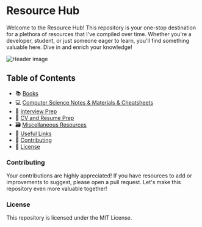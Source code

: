 # Resource Hub
Welcome to the Resource Hub! This repository is your one-stop destination for a plethora of resources that I've compiled over time. Whether you're a developer, student, or just someone eager to learn, you'll find something valuable here. Dive in and enrich your knowledge!

![Header image](https://www.promptcloud.com/wp-content/uploads/2017/10/sources-of-data-collection.png)

## Table of Contents
- 📚 [Books](https://github.com/MohamedGalal-2/Resources/tree/main/Books)
- 💻 [Computer Science Notes & Materials & Cheatsheets](https://github.com/MohamedGalal-2/Resources/tree/main/Computer%20Science)
- 💼 [Interview Prep](https://github.com/MohamedGalal-2/Resources/tree/main/Interview%20Prep)
- 📰 [CV and Resume Prep](https://github.com/MohamedGalal-2/Resources/tree/main/CV%20Writing)
- 🗃️ [Miscellaneous Resources](https://github.com/MohamedGalal-2/Resources/tree/main/Miscellaneous%20Resources)
- 🔗 [Useful Links](https://github.com/MohamedGalal-2/Resources/blob/main/Useful_Material.md)
- 🤝 [Contributing](#Contributing)
- 📜 [License](#License)


### Contributing
Your contributions are highly appreciated! If you have resources to add or improvements to suggest, please open a pull request. Let's make this repository even more valuable together!

### License
This repository is licensed under the MIT License.



